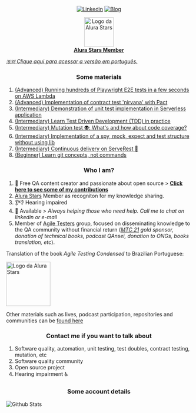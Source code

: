 <p align="center">
<a href="https://www.linkedin.com/in/paulo-goncalves"><img alt="Linkedin" src="https://img.shields.io/badge/-LinkedIn-blue?style=for-the-badge&logo=Linkedin&logoColor=white"></a>
<a href="https://dev.to/paulogoncalvesbh"><img alt="Blog" src="https://img.shields.io/badge/-DEV.to-000?style=for-the-badge&logo=dev.to&logoColor=white"></a>
</p>

<p align="center">
<a href="https://www.alura.com.br/stars">
 <img alt="Logo da Alura Stars" src="https://user-images.githubusercontent.com/29241659/130713060-544342dd-a33c-4ef8-800e-9d82cc3a1551.png" height="80">
 <br>
 <b>Alura Stars Member</b>
 </a>
</p>

_[:brazil: Clique aqui para acessar a versão em português.](./README.pt-br.md)_

<h3 align="center">Some materials</h3>

1. [(Advanced) Running hundreds of Playwright E2E tests in a few seconds on AWS Lambda](https://github.com/PauloGoncalvesBH/running-playwright-on-aws-lambda)
1. [(Advanced) Implementation of contract test 'nirvana' with Pact](https://github.com/PauloGoncalvesBH/contract-test-nirvana)
1. [(Intermediary) Demonstration of unit test implementation in Serverless application](https://github.com/PauloGoncalvesBH/lambda-unit-test)
1. [(Intermediary) Learn Test Driven Development (TDD) in practice](https://github.com/PauloGoncalvesBH/aprenda-tdd-na-pratica)
1. [(Intermediary) Mutation test 👽: What's and how about code coverage?](https://github.com/PauloGoncalvesBH/teste-de-mutacao)
1. [(Intermediary) Implementation of a spy, mock, expect and test structure without using lib](https://github.com/PauloGoncalvesBH/my-framework-test)
1. [(Intermediary) Continuous delivery on ServeRest 🚀](https://github.com/PauloGoncalvesBH/entrega-continua-no-serverest)
1. [(Beginner) Learn git concepts, not commands](https://github.com/PauloGoncalvesBH/treinamento-git)

<h3 align="center">Who I am?</h3>

1. 💉 Free QA content creator and passionate about open source > **[Click here to see some of my contributions](https://github.com/PauloGoncalvesBH/contribuicoes-na-comunidade)**
1. [Alura Stars](https://www.alura.com.br/stars) Member as recogniton for my knowledge sharing. 
1. 👂👎 Hearing impaired
1. 💬 Available > _Always helping those who need help. Call me to chat on linkedin or e-mail_
1. Member of [Agile Testers](https://agiletesters.com.br/) group, focused on disseminating knowledge to the QA community without financial return (_[MTC 21](https://minastestingconference.com.br/) gold sponsor, donation of technical books, podcast QAnsei, donation to ONGs, books translation, etc_).

Translation of the book _Agile Testing Condensed_ to Brazilian Portuguese:

<a href="https://leanpub.com/agiletesting-condensed-brazilian-portuguese-edition"><img alt="Logo da Alura Stars" src="https://user-images.githubusercontent.com/29241659/130714351-32367c4d-aebc-4515-a38a-eee6e578b24f.png" height="120"></a>

Other materials such as lives, podcast participation, repositories and communities can be [found here](https://github.com/PauloGoncalvesBH/contribuicoes-na-comunidade)

<h3 align="center">Contact me if you want to talk about</h3>

1. Software quality, automation, unit testing, test doubles, contract testing, mutation, etc
1. Software quality community
1. Open source project
1. Hearing impairment ♿

<h3 align="center">Some account details</h3>

![Github Stats](https://github-readme-stats.vercel.app/api?username=paulogoncalvesbh&include_all_commits=true&count_private=true&hide_border=true&hide_rank=true&show_icons=true&hide_title=true&theme=graywhite)
